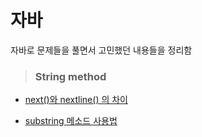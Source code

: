 # 자바 

자바로 문제들을 풀면서 고민했던 내용들을 정리함







> ### String method



- [next()와 nextline() 의 차이 ](https://github.com/her0807/TIL/blob/master/Java/next.md)

- [substring 메소드 사용법](https://github.com/her0807/TIL/blob/master/Java/substring.md)

  


